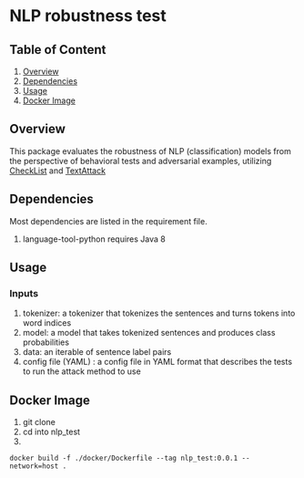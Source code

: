 # NLP robustness test

## Table of Content
1. [Overview](#overview)
2. [Dependencies](#dependencies)
3. [Usage](#usage)
4. [Docker Image](#docker-image)

## Overview
This package evaluates the robustness of NLP (classification) models from the perspective of behavioral tests and adversarial examples, utilizing [CheckList](https://github.com/marcotcr/checklist) and [TextAttack](https://github.com/QData/TextAttack)

## Dependencies
Most dependencies are listed in the requirement file.
1. language-tool-python requires Java 8

## Usage

### Inputs

1. tokenizer: a tokenizer that tokenizes the sentences and turns tokens into word indices
2. model: a model that takes tokenized sentences and produces class probabilities
3. data: an iterable of sentence label pairs
4. config file (YAML) : a config file in YAML format that describes the tests to run the attack method to use


## Docker Image
1. git clone
2. cd into nlp_test
3. 
```
docker build -f ./docker/Dockerfile --tag nlp_test:0.0.1 --network=host .
```
